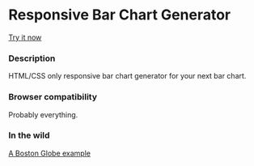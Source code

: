 Responsive Bar Chart Generator
==============================

[Try it now](http://russellgoldenberg.github.io/responsive-barchart-generator)

### Description
HTML/CSS only responsive bar chart generator for your next bar chart.

### Browser compatibility
Probably everything.

### In the wild
[A Boston Globe example](http://www.bostonglobe.com/sports/2014/12/17/tom-brady-rob-gronkowski-top-after-fan-pro-bowl-voting/OEIeVE3h9dPbo8b6Y5izkI/story.html)